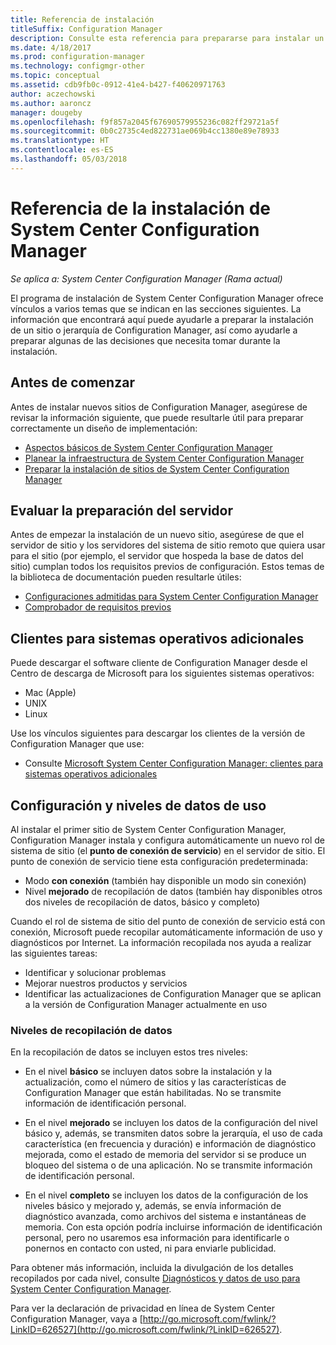 ```yaml
---
title: Referencia de instalación
titleSuffix: Configuration Manager
description: Consulte esta referencia para prepararse para instalar un sitio o jerarquía de Configuration Manager.
ms.date: 4/18/2017
ms.prod: configuration-manager
ms.technology: configmgr-other
ms.topic: conceptual
ms.assetid: cdb9fb0c-0912-41e4-b427-f40620971763
author: aczechowski
ms.author: aaroncz
manager: dougeby
ms.openlocfilehash: f9f857a2045f67690579955236c082ff29721a5f
ms.sourcegitcommit: 0b0c2735c4ed822731ae069b4cc1380e89e78933
ms.translationtype: HT
ms.contentlocale: es-ES
ms.lasthandoff: 05/03/2018
---
```

# <a name="reference-for-system-center-configuration-manager-setup"></a>Referencia de la instalación de System Center Configuration Manager

*Se aplica a: System Center Configuration Manager (Rama actual)*

El programa de instalación de System Center Configuration Manager ofrece vínculos a varios temas que se indican en las secciones siguientes. La información que encontrará aquí puede ayudarle a preparar la instalación de un sitio o jerarquía de Configuration Manager, así como ayudarle a preparar algunas de las decisiones que necesita tomar durante la instalación.  


##  <a name="bkmk_start"></a> Antes de comenzar  
Antes de instalar nuevos sitios de Configuration Manager, asegúrese de revisar la información siguiente, que puede resultarle útil para preparar correctamente un diseño de implementación:  

-   [Aspectos básicos de System Center Configuration Manager](../../../../core/understand/fundamentals.md)  
-   [Planear la infraestructura de System Center Configuration Manager](../../../plan-design/network/configure-firewalls-ports-domains.md)  
-   [Preparar la instalación de sitios de System Center Configuration Manager](prepare-to-install-sites.md)  

##  <a name="bkmk_assess"></a> Evaluar la preparación del servidor  
Antes de empezar la instalación de un nuevo sitio, asegúrese de que el servidor de sitio y los servidores del sistema de sitio remoto que quiera usar para el sitio (por ejemplo, el servidor que hospeda la base de datos del sitio) cumplan todos los requisitos previos de configuración. Estos temas de la biblioteca de documentación pueden resultarle útiles:  

-   [Configuraciones admitidas para System Center Configuration Manager](../../../../core/plan-design/configs/supported-configurations.md)  
-   [Comprobador de requisitos previos](prerequisite-checker.md)  

##  <a name="bkmk_Addclients"></a> Clientes para sistemas operativos adicionales  
Puede descargar el software cliente de Configuration Manager desde el Centro de descarga de Microsoft para los siguientes sistemas operativos:  

-   Mac (Apple)  
-   UNIX  
-   Linux  

Use los vínculos siguientes para descargar los clientes de la versión de Configuration Manager que use:  

-   Consulte [Microsoft System Center Configuration Manager: clientes para sistemas operativos adicionales](http://www.microsoft.com/download/details.aspx?id=47719)  

##  <a name="bkmk_usage"></a> Configuración y niveles de datos de uso  
Al instalar el primer sitio de System Center Configuration Manager, Configuration Manager instala y configura automáticamente un nuevo rol de sistema de sitio (el **punto de conexión de servicio**) en el servidor de sitio. El punto de conexión de servicio tiene esta configuración predeterminada:  

-   Modo **con conexión** (también hay disponible un modo sin conexión)  
-   Nivel **mejorado** de recopilación de datos (también hay disponibles otros dos niveles de recopilación de datos, básico y completo)  

Cuando el rol de sistema de sitio del punto de conexión de servicio está con conexión, Microsoft puede recopilar automáticamente información de uso y diagnósticos por Internet. La información recopilada nos ayuda a realizar las siguientes tareas:  

-   Identificar y solucionar problemas  
-   Mejorar nuestros productos y servicios  
-   Identificar las actualizaciones de Configuration Manager que se aplican a la versión de Configuration Manager actualmente en uso  

### <a name="levels-of-data-collection"></a>Niveles de recopilación de datos  
En la recopilación de datos se incluyen estos tres niveles:

-   En el nivel **básico** se incluyen datos sobre la instalación y la actualización, como el número de sitios y las características de Configuration Manager que están habilitadas. No se transmite información de identificación personal.  

-   En el nivel **mejorado** se incluyen los datos de la configuración del nivel básico y, además, se transmiten datos sobre la jerarquía, el uso de cada característica (en frecuencia y duración) e información de diagnóstico mejorada, como el estado de memoria del servidor si se produce un bloqueo del sistema o de una aplicación. No se transmite información de identificación personal.  

-   En el nivel **completo** se incluyen los datos de la configuración de los niveles básico y mejorado y, además, se envía información de diagnóstico avanzada, como archivos del sistema e instantáneas de memoria. Con esta opción podría incluirse información de identificación personal, pero no usaremos esa información para identificarle o ponernos en contacto con usted, ni para enviarle publicidad.  

Para obtener más información, incluida la divulgación de los detalles recopilados por cada nivel, consulte [Diagnósticos y datos de uso para System Center Configuration Manager](../../../../core/plan-design/diagnostics/diagnostics-and-usage-data.md).  

Para ver la declaración de privacidad en línea de System Center Configuration Manager, vaya a [http://go.microsoft.com/fwlink/?LinkID=626527](http://go.microsoft.com/fwlink/?LinkID=626527).
